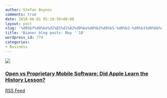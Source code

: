 ```yaml
---
author: Stefan Buynov
comments: true
date: 2010-06-01 05:10:50+00:00
layout: post
slug: '%d0%bf%d0%be%d1%81%d1%82%d0%be%d0%b2%d0%b5-%d0%b2-%d0%b1%d0%bb%d0%be%d0%b3%d0%b0-%d0%bd%d0%b0-%d0%b1%d0%b8%d0%b0%d0%bd%d0%be%d1%80-%d0%bc%d0%b0%d0%b9-10'
title: 'Bianor blog posts: May ''10'
wordpress_id: 774
categories:
- Business
---
```



![](http://www.bianor.com/blog/wp-content/uploads/2010/05/apple_android.jpg)


### [Open  vs Proprietary Mobile Software: Did Apple Learn the History Lesson?](http://www.bianor.com/blog/open-vs-proprietary-mobile-software-did-apple-learn-the-history-lesson/)

[RSS Feed](http://www.bianor.com/blog/author/stefanbuynov/feed/)



